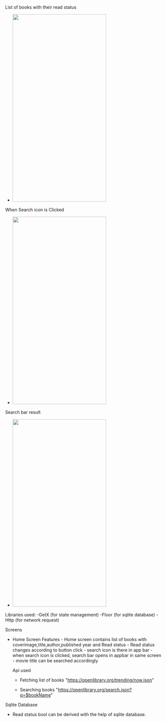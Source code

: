 List of books with their read status
- <img src=https://github.com/nihal0514/healthbuddy/assets/77735813/41fb5997-0947-448d-8f1e-5df7820f0266
 width="300" height="600">

When Search icon is Clicked
- <img src=https://github.com/nihal0514/book/assets/77735813/1ed76153-76b5-4c22-bbf5-9878754625db width="300" height="600">

Search bar result
- <img src=https://github.com/nihal0514/book/assets/77735813/3a7b3b42-8722-45ae-a25e-a7984baa06ac width="300" height="600">


Libraries used:
 -GetX  (for state management)
 -Floor (for sqlite database)
 -Http  (for network request)

 Screens
- Home Screen
   Features
          - Home screen contains list of books with coverimage,title,author,published year and Read status
          - Read status changes according to button click
          - search icon is there in app bar
          - when search icon is clicked, search bar opens in appbar in same screen
          - movie title can be searched accordingly


  Api used
  - Fetching list of books
    "https://openlibrary.org/trending/now.json"
    
  - Searching books
    "https://openlibrary.org/search.json?q=$bookName"

 Sqlite Database
 - Read status bool can be derived with the help of sqlite database.

